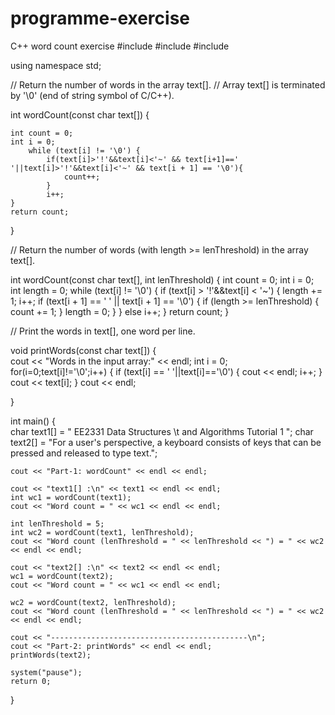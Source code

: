 # programme-exercise
C++ word count exercise
#include <iostream>
#include <cstdlib>
#include <string>

using namespace std;

// Return the number of words in the array text[].
// Array text[] is terminated by '\0' (end of string symbol of C/C++).

int wordCount(const char text[])
{


	int count = 0;
	int i = 0;
		while (text[i] != '\0') {
			if(text[i]>'!'&&text[i]<'~' && text[i+1]==' '||text[i]>'!'&&text[i]<'~' && text[i + 1] == '\0'){
				count++;
			}
			i++;
	}
	return count;
}
											       
// Return the number of words (with length >= lenThreshold) in the array text[].

int wordCount(const char text[], int lenThreshold)
{
	int count = 0;
	int i = 0;
	int length = 0;
	while (text[i] != '\0') {
		if (text[i] > '!'&&text[i] < '~') {
			length += 1;
			i++;
			if (text[i + 1] == ' ' || text[i + 1] == '\0') {
				if (length >= lenThreshold) {
					count += 1;
				}
				length = 0;
			}
		}
		else
			i++;
	}
	return count;
}
	
// Print the words in text[], one word per line.

void printWords(const char text[])
{	
	cout << "Words in the input array:" << endl;
	int i = 0;
	for(i=0;text[i]!='\0';i++) {
		if (text[i] == ' '||text[i]=='\0') {
			cout << endl;
			i++;
		}
		cout << text[i];
	}
	cout << endl;

}


int main()
{		
	char text1[] = "  EE2331 Data  Structures \t and Algorithms Tutorial 1 ";
	char text2[] = "For a user's perspective, a keyboard consists of keys that can be pressed and released to type text.";

	cout << "Part-1: wordCount" << endl << endl;

	cout << "text1[] :\n" << text1 << endl << endl;
	int wc1 = wordCount(text1);
	cout << "Word count = " << wc1 << endl << endl;

	int lenThreshold = 5;
	int wc2 = wordCount(text1, lenThreshold);
	cout << "Word count (lenThreshold = " << lenThreshold << ") = " << wc2 << endl << endl;

	cout << "text2[] :\n" << text2 << endl << endl;
	wc1 = wordCount(text2);
	cout << "Word count = " << wc1 << endl << endl;

	wc2 = wordCount(text2, lenThreshold);
	cout << "Word count (lenThreshold = " << lenThreshold << ") = " << wc2 << endl << endl;
	
	cout << "--------------------------------------------\n";
	cout << "Part-2: printWords" << endl << endl;
	printWords(text2);	

	system("pause");
	return 0;
}
